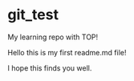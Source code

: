 # git_test
My learning repo with TOP!

Hello this is my first readme.md file!

I hope this finds you well.